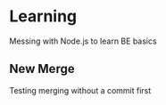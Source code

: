 # Learning
Messing with Node.js to learn BE basics

## New Merge

Testing merging without a commit first